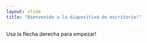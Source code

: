 ```yaml
---
layout: slide
title: "Bienvenido a la diapositiva de escritorio!"
---
```


Usa la flecha derecha para empezar!
